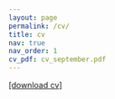 ```yaml
---
layout: page
permalink: /cv/
title: cv
nav: true
nav_order: 1
cv_pdf: cv_september.pdf
---
```


[[download cv]](https://justinmelnick.github.io/assets/pdf/cv_september.pdf)
